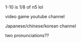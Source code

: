 1-10 is 1/8 of n5 lol




video game youtube channel

Japanese/chinese/korean channel


two pronunciations??






